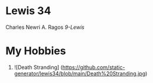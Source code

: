 # Lewis 34

Charles Newri A. Ragos
 *9-Lewis*

 # My Hobbies

1. ![Death Stranding] (https://github.com/static-generator/lewis34/blob/main/Death%20Stranding.jpg)
